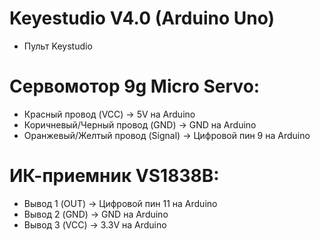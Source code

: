 # Keyestudio V4.0 (Arduino Uno)
- Пульт Keystudio

# Сервомотор 9g Micro Servo:
- Красный провод (VCC) -> 5V на Arduino
- Коричневый/Черный провод (GND) -> GND на Arduino
- Оранжевый/Желтый провод (Signal) -> Цифровой пин 9 на Arduino

# ИК-приемник VS1838B:
- Вывод 1 (OUT) -> Цифровой пин 11 на Arduino
- Вывод 2 (GND) -> GND на Arduino
- Вывод 3 (VCC) -> 3.3V на Arduino
